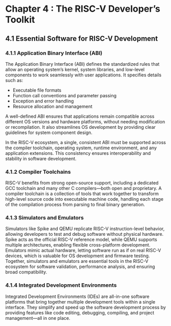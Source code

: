 # Chapter 4 : The RISC-V Developer’s Toolkit

## 4.1 Essential Software for RISC-V Development

### 4.1.1 Application Binary Interface (ABI)
The Application Binary Interface (ABI) defines the standardized rules that allow an operating system’s kernel, system libraries, and low-level components to work seamlessly with user applications. It specifies details such as:  
- Executable file formats  
- Function call conventions and parameter passing  
- Exception and error handling  
- Resource allocation and management  

A well-defined ABI ensures that applications remain compatible across different OS versions and hardware platforms, without needing modification or recompilation. It also streamlines OS development by providing clear guidelines for system component design.  

In the RISC-V ecosystem, a single, consistent ABI must be supported across the compiler toolchain, operating system, runtime environment, and any application extensions. This consistency ensures interoperability and stability in software development.  

### 4.1.2 Compiler Toolchains  
RISC-V benefits from strong open-source support, including a dedicated GCC toolchain and many other C compilers—both open and proprietary. A compiler toolchain is a collection of tools that work together to transform high-level source code into executable machine code, handling each stage of the compilation process from parsing to final binary generation.  

### 4.1.3 Simulators and Emulators  
Simulators like Spike and QEMU replicate RISC-V instruction-level behavior, allowing developers to test and debug software without physical hardware. Spike acts as the official RISC-V reference model, while QEMU supports multiple architectures, enabling flexible cross-platform development. Emulators mimic actual hardware, letting software run as if on real RISC-V devices, which is valuable for OS development and firmware testing. Together, simulators and emulators are essential tools in the RISC-V ecosystem for software validation, performance analysis, and ensuring broad compatibility.  

### 4.1.4 Integrated Development Environments  
Integrated Development Environments (IDEs) are all-in-one software platforms that bring together multiple development tools within a single interface. They simplify and speed up the software development process by providing features like code editing, debugging, compiling, and project management—all in one place.

